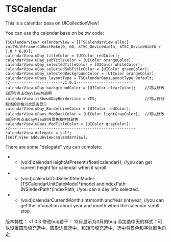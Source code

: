 # TSCalendar

This is a calendar base on UICollectionView!

   You can use the calendar base on below code:
    
    TSCalendarView* calendarView = [[TSCalendarView alloc] initWithFrame:CGRectMake(0, 60, kTSC_DeviceWidth, kTSC_DeviceWidth / 7.0 * 6.0)];
    calendarView.uDay_titleColor = [UIColor redColor];
    calendarView.uDay_subTitleColor = [UIColor orangeColor];
    calendarView.uDay_selectedTitleColor = [UIColor whiteColor];
    calendarView.uDay_selectedSubTitleColor = [UIColor greenColor];
    calendarView.uDay_selectedBackgroundColor = [UIColor orangeColor];
    calendarView.uDays_layoutType = TSCalendarDaysLayoutType_Default; 
    //-----------------------v1.0.1-------------------------
    calendarView.uDay_backgroundColor = [UIColor clearColor];    //可以修改日历可点击dayView为透明
    calendarView.isShowUDayBorderLine = YES;                     //可以修分割线的颜色以及是否显示
    calendarView.uDay_BorderLineColor = [UIColor redColor];
    calendarView.uDays_ModBackColor = [UIColor lightGrayColor];  //可以修改日历不可点击dayView的背景色和字体颜色
    calendarView.uDays_ModTitleColor = [UIColor grayColor];
    //-------------------------------------------------------
    calendarView.delegate = self;
    [self.view addSubview:calendarView];

There are some "delegate" you can complete:
* - (void)calendarHeightAtPresent:(float)calendarH;   //you can get current height for calendar when it scroll.
* - (void)calendarDidSelectItemModel:(TSCalendarUnitDateModel*)model andIndexPath:(NSIndexPath*)indexPath; //you can a day info selected.
* - (void)calendarCurrentMonth:(int)month andYear:(int)year;    //you can get the infomation about year and month when the calendar scroll stop.


版本特性：
v1.0.3
修改bug若干：
12月显示为0月的bug
添加选中天的样式：可以设置圆形填充选中，圆形边框选中，和矩形填充选中，选中背景色和字体颜色自定
